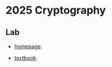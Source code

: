 # 2025 Cryptography

## Lab

- [homepage](https://crypto-lab.akarin.dev).

- [textbook](https://www.taylorfrancis.com/books/mono/10.1201/9781315282497/cryptography-douglas-robert-stinson-maura-paterson).

